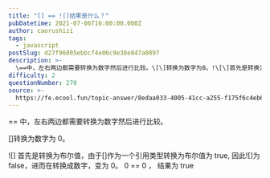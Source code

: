 ```yaml
---
title: "[] == ![]结果是什么？"
pubDatetime: 2021-07-06T16:00:00.000Z
author: caorushizi
tags:
  - javascript
postSlug: d27f96805ebbcf4e06c9e38e847a0897
description: >-
  \==中，左右两边都需要转换为数字然后进行比较。\[\]转换为数字为0。!\[\]首先是转换为布尔值，由于\[\]作为一个引用类型转换为布尔值为true,因此!\[\]为false，进而在转换成数字，
difficulty: 2
questionNumber: 270
source: >-
  https://fe.ecool.fun/topic-answer/8edaa033-4005-41cc-a255-f175f6c4eb6b?orderBy=updateTime&order=desc&tagId=10
---
```


\== 中，左右两边都需要转换为数字然后进行比较。

\[\]转换为数字为 0。

!\[\] 首先是转换为布尔值，由于\[\]作为一个引用类型转换为布尔值为 true, 因此!\[\]为 false，进而在转换成数字，变为 0。 0 == 0 ， 结果为 true
